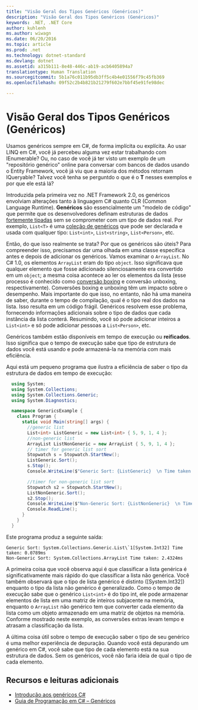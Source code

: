 ```yaml
---
title: "Visão Geral dos Tipos Genéricos (Genéricos)"
description: "Visão Geral dos Tipos Genéricos (Genéricos)"
keywords: .NET, .NET Core
author: kuhlenh
ms.author: wiwagn
ms.date: 06/20/2016
ms.topic: article
ms.prod: .net
ms.technology: dotnet-standard
ms.devlang: dotnet
ms.assetid: a315b111-8e48-446c-ab19-acb6405894a7
translationtype: Human Translation
ms.sourcegitcommit: 5b1a76c011b95db3ff5c4b4e01556f79c45fb369
ms.openlocfilehash: 09f52c2b4b821b21279f602e7bbf45e91fe98dec

---
```


# <a name="generic-types-generics-overview"></a>Visão Geral dos Tipos Genéricos (Genéricos)

Usamos genéricos sempre em C#, de forma implícita ou explícita. Ao usar LINQ em C#, você já percebeu alguma vez estar trabalhando com IEnumerable<T>? Ou, no caso de você já ter visto um exemplo de um "repositório genérico" online para conversar com bancos de dados usando o Entity Framework, você já viu que a maioria dos métodos retornam IQueryable<T>? Talvez você tenha se perguntdo o que é o **T** nesses exemplos e por que ele está lá?

Introduzida pela primeira vez no .NET Framework 2.0, os genéricos envolviam alterações tanto à linguagem C# quanto CLR (Common Language Runtime). **Genéricos** são essencialmente um "modelo de código" que permite que os desenvolvedores definam estruturas de dados [fortemente tipadas](https://msdn.microsoft.com/library/hbzz1a9a.aspx) sem se comprometer com um tipo de dados real. Por exemplo, `List<T>` é uma [coleção de genéricos](https://msdn.microsoft.com/library/System.Collections.Generic.aspx) que pode ser declarada e usada com qualquer tipo: `List<int>`, `List<string>`, `List<Person>`, etc.

Então, do que isso realmente se trata? Por que os genéricos são úteis? Para compreender isso, precisamos dar uma olhada em uma classe específica antes e depois de adicionar os genéricos. Vamos examinar o `ArrayList`. No C# 1.0, os elementos `ArrayList` eram do tipo `object`. Isso significava que qualquer elemento que fosse adicionado silenciosamente era convertido em um `object`; a mesma coisa acontece ao ler os elementos da lista (esse processo é conhecido como [conversão boxing](https://msdn.microsoft.com/library/yz2be5wk.aspx) e conversão unboxing, respectivamente). Conversões boxing e unboxing têm um impacto sobre o desempenho. Mais importante do que isso, no entanto, não há uma maneira de saber, durante o tempo de compilação, qual é o tipo real dos dados na lista. Isso resulta em um código frágil. Genéricos resolvem esse problema, fornecendo informações adicionais sobre o tipo de dados que cada instância da lista conterá. Resumindo, você só pode adicionar inteiros a `List<int>` e só pode adicionar pessoas a `List<Person>`, etc.

Genéricos também estão disponíveis em tempo de execução ou **reificados**. Isso significa que o tempo de execução sabe que tipo de estrutura de dados você está usando e pode armazená-la na memória com mais eficiência.

Aqui está um pequeno programa que ilustra a eficiência de saber o tipo da estrutura de dados em tempo de execução:

```cs
  using System;
  using System.Collections;
  using System.Collections.Generic;
  using System.Diagnostics;

  namespace GenericsExample {
    class Program {
      static void Main(string[] args) {
        //generic list
        List<int> ListGeneric = new List<int> { 5, 9, 1, 4 };
        //non-generic list
        ArrayList ListNonGeneric = new ArrayList { 5, 9, 1, 4 };
        // timer for generic list sort
        Stopwatch s = Stopwatch.StartNew();
        ListGeneric.Sort();
        s.Stop();
        Console.WriteLine($"Generic Sort: {ListGeneric}  \n Time taken: {s.Elapsed.TotalMilliseconds}ms");

        //timer for non-generic list sort
        Stopwatch s2 = Stopwatch.StartNew();
        ListNonGeneric.Sort();
        s2.Stop();
        Console.WriteLine($"Non-Generic Sort: {ListNonGeneric}  \n Time taken: {s2.Elapsed.TotalMilliseconds}ms");
        Console.ReadLine();
      }
    }
  }

```

Este programa produz a seguinte saída:

```console
Generic Sort: System.Collections.Generic.List\`1[System.Int32] Time taken: 0.0789ms
Non-Generic Sort: System.Collections.ArrayList Time taken: 2.4324ms

```

A primeira coisa que você observa aqui é que classificar a lista genérica é significativamente mais rápido do que classificar a lista não genérica. Você também observará que o tipo de lista genérico é distinto ([System.Int32]) enquanto o tipo da lista não genérico é generalizado. Como o tempo de execução sabe que o genérico `List<int>` é do tipo int, ele pode armazenar elementos de lista em uma matriz de inteiros subjacente na memória, enquanto o `ArrayList` não genérico tem que converter cada elemento da lista como um objeto armazenado em uma matriz de objetos na memória. Conforme mostrado neste exemplo, as conversões extras levam tempo e atrasam a classificação da lista.

A última coisa útil sobre o tempo de execução saber o tipo de seu genérico é uma melhor experiência de depuração. Quando você está depurando um genérico em C#, você sabe que tipo de cada elemento está na sua estrutura de dados. Sem os genéricos, você não faria ideia de qual o tipo de cada elemento.

## <a name="further-reading-and-resources"></a>Recursos e leituras adicionais

*   [Introdução aos genéricos C#](https://msdn.microsoft.com/library/ms379564.aspx)
*   [Guia de Programação em C# – Genéricos](https://msdn.microsoft.com/library/512aeb7t.aspx)



<!--HONumber=Dec16_HO1-->


